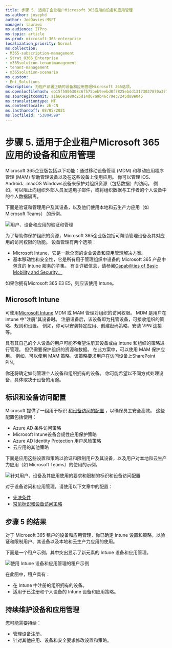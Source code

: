 ```yaml
---
title: 步骤 5. 适用于企业租户Microsoft 365应用的设备和应用管理
ms.author: josephd
author: JoeDavies-MSFT
manager: laurawi
ms.audience: ITPro
ms.topic: article
ms.prod: microsoft-365-enterprise
localization_priority: Normal
ms.collection:
- M365-subscription-management
- Strat_O365_Enterprise
- m365solution-tenantmanagement
- tenant-management
- m365solution-scenario
ms.custom:
- Ent_Solutions
description: 为租户部署正确的设备和应用管理Microsoft 365选项。
ms.openlocfilehash: eb15f5805308c6f575beb9eebd8f7825ebdd13173037870a3770fd306bb090bb
ms.sourcegitcommit: a1b66e1e80c25d14d67a9b46c79ec7245d88e045
ms.translationtype: MT
ms.contentlocale: zh-CN
ms.lasthandoff: 08/05/2021
ms.locfileid: "53804599"
---
```

# <a name="step-5-device-and-app-management-for-your-microsoft-365-for-enterprise-tenants"></a>步骤 5. 适用于企业租户Microsoft 365应用的设备和应用管理

Microsoft 365企业版包括以下功能：通过移动设备管理 (MDM) 和移动应用程序管理 (MAM) 帮助管理设备以及在这些设备上使用应用。 你可以管理 iOS、Android、macOS Windows设备来保护对组织资源（包括数据）的访问。 例如，可以阻止向组织外部人员发送电子邮件，或将组织数据与工作者的个人设备中的个人数据隔离。

下面是验证和管理用户及其设备，以及他们使用本地和云生产力应用（如 Microsoft Teams） 的示例。

![用户、设备和应用的验证和管理](../media/tenant-management-overview/tenant-management-device-app-mgmt.png)

为了帮助你保护组织的资源，Microsoft 365企业版包括可帮助管理设备及其对应用的访问权限的功能。 设备管理有两个选项：

- Microsoft Intune，它是一款全面的企业设备和应用管理解决方案。
- 基本移动性和安全性，它是所有用于管理组织中设备的 Microsoft 365 产品中包含的 Intune 服务的子集。 有关详细信息，请参阅[Capabilities of Basic Mobility and Security。](../admin/basic-mobility-security/capabilities.md)

如果你拥有Microsoft 365 E3 E5，则应该使用 Intune。

## <a name="microsoft-intune"></a>Microsoft Intune

可使用[Microsoft Intune](/mem/intune/fundamentals/planning-guide) MDM 或 MAM 管理对组织的访问权限。 MDM 是用户在 Intune 中"注册"其设备时。 注册设备后，该设备即为托管设备，可接收组织的策略、规则和设置。 例如，你可以安装特定应用、创建密码策略、安装 VPN 连接等。

具有其自己的个人设备的用户可能不希望注册其设备或由 Intune 和组织的策略进行管理。 但仍需要保护组织的资源和数据。 在此方案中，可以使用 MAM 保护应用。 例如，可以使用 MAM 策略，该策略要求用户在访问设备上SharePoint PIN。

你还将确定如何管理个人设备和组织拥有的设备。 你可能希望以不同方式处理设备，具体取决于设备的用途。

## <a name="identity-and-device-access-configurations"></a>标识和设备访问配置

Microsoft 提供了一组用于标识 [和设备访问的配置](../security/office-365-security/microsoft-365-policies-configurations.md) ，以确保员工安全高效。 这些配置包括使用：

- Azure AD 条件访问策略
- Microsoft Intune设备合规性应用保护策略
- Azure AD Identity Protection 用户风险策略
- 云应用的其他策略

下面是应用这些设置和策略以验证和限制用户及其设备，以及用户对本地和云生产力应用（如 Microsoft Teams）的使用的示例。

![针对用户、设备及其应用使用的要求和限制的标识和设备访问配置](../media/tenant-management-overview/tenant-management-device-app-mgmt-golden-config.png)

对于设备访问和应用管理，请使用以下文章中的配置：

- [先决条件](../security/office-365-security/identity-access-prerequisites.md)
- [常见标识和设备访问策略](../security/office-365-security/identity-access-policies.md)

## <a name="results-of-step-5"></a>步骤 5 的结果

对于 Microsoft 365 租户的设备和应用管理，你已确定 Intune 设置和策略，以验证和限制用户、其设备以及本地和云生产力应用的使用。

下面是一个租户示例，其中突出显示了新元素的 Intune 设备和应用管理。

![使用 Intune 设备和应用管理的租户示例](../media/tenant-management-overview/tenant-management-tenant-build-step5.png)

在此图中，租户具有：

- 在 Intune 中注册的组织拥有的设备。
- 适用于已注册和个人设备的 Intune 设备和应用策略。

## <a name="ongoing-maintenance-for-device-and-app-management"></a>持续维护设备和应用管理

您可能需要持续： 

- 管理设备注册。
- 针对其他应用、设备和安全要求修改设置和策略。